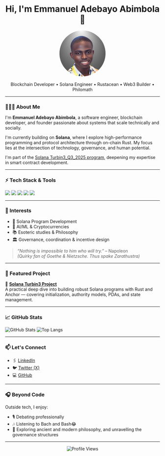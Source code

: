 <h1 align="center">Hi, I'm Emmanuel Adebayo Abimbola 👋</h1>
<p align="center">
  <img src="https://github.com/Neocryptoquant/Q3_25_Emmanuel_Abimbola/blob/main/solana-starter/ts/cluster1/abims.jpeg" width="150" style="border-radius: 50%" alt="Emmanuel Abimbola">
</p>

<p align="center">
  Blockchain Developer • Solana Engineer • Rustacean • Web3 Builder • Philomath
</p>

---

### 👨🏽‍💻 About Me

I'm **Emmanuel Adebayo Abimbola**, a software engineer, blockchain developer, and founder passionate about systems that scale technically and socially.

I'm currently building on **Solana**, where I explore high-performance programming and protocol architecture through on-chain Rust. My focus lies at the intersection of technology, governance, and human potential.

I'm part of the [Solana Turbin3_Q3_2025 program](https://github.com/Neocryptoquant/Q3_25_Emmanuel_Abimbola), deepening my expertise in smart contract development.

---

### ⚡ Tech Stack & Tools

<p align="left">
  <img src="https://img.shields.io/badge/Rust-000000?style=for-the-badge&logo=rust&logoColor=white"/>
  <img src="https://img.shields.io/badge/TypeScript-3178C6?style=for-the-badge&logo=typescript&logoColor=white"/>
  <img src="https://img.shields.io/badge/Python-3670A0?style=for-the-badge&logo=python&logoColor=white"/>
  <img src="https://img.shields.io/badge/Solana-66F9A1?style=for-the-badge&logo=solana&logoColor=black"/>
  <img src="https://img.shields.io/badge/Web3-EF8C00?style=for-the-badge&logo=web3.js&logoColor=white"/>
</p>

---

### 🧠 Interests

- 📍 Solana Program Development
- 🧠 AI/ML & Cryptocurrencies
- 📚 Esoteric studies & Philosophy
- 🏛 Governance, coordination & incentive design

> _“Nothing is impossible to him who will try.”_ – Napoleon  
> _(Quirky fan of Goethe & Nietzsche. Thus spake Zarathustra)_

---

### 🚀 Featured Project

📌 **[Solana Turbin3 Project](https://github.com/Neocryptoquant/Q3_25_Emmanuel_Abimbola)**  
A practical deep dive into building robust Solana programs with Rust and Anchor — covering initialization, authority models, PDAs, and state management.

---

### 📈 GitHub Stats

<p align="left">
  <img src="https://github-readme-stats.vercel.app/api?username=Neocryptoquant&show_icons=true&theme=radical" alt="GitHub Stats" height="165"/>
  <img src="https://github-readme-stats.vercel.app/api/top-langs/?username=Neocryptoquant&layout=compact&theme=radical" alt="Top Langs" height="165"/>
</p>

---

### 📫 Let's Connect

- 🖇 [LinkedIn](https://linkedin.com/in/aabimbola)
- 🐦 [Twitter (X)](https://x.com/eurojohnson1)
- 💻 [GitHub](https://github.com/Neocryptoquant)

---

### 🎧 Beyond Code

Outside tech, I enjoy:
- 🎙 Debating professionally
- 🎶 Listening to Bach and Bash😂
- 📖 Exploring ancient and modern philosophy, and unravelling the governance structures

---

<p align="center">
  <img src="https://komarev.com/ghpvc/?username=Neocryptoquant&label=Profile%20Views&color=0e75b6&style=flat" alt="Profile Views"/>
</p>
